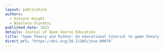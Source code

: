 ```yaml
---
layout: publication
authors:
  - Vincent Knight
  - Nikoleta Glynatsi
published_date: 2021
details: Journal of Open Source Education
title: "Game Theory and Python: An educational tutorial to game theory and repeated games using Python"
direct_url: "https://doi.org/10.21105/jose.00078"
---
```

